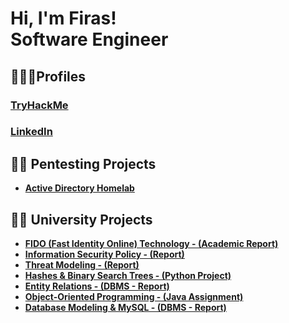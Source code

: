 <h1>Hi, I'm Firas! <br/>Software Engineer</h1>

## 🕵🏽‍♂️Profiles
<h3><a href="https://tryhackme.com/p/IamGr00t">TryHackMe</a></h3>
<h3><a href="https://www.linkedin.com/in/firas-moussa-a88a87226/">LinkedIn</a></h3>

## 👨‍💻 Pentesting Projects
- <b><a href="https://github.com/fmazmz/AD-homelab">Active Directory Homelab</a></b>
        
## 🧑‍🎓 University Projects
- <b><a href="https://github.com/fmazmz/1DV510">FIDO (Fast Identity Online) Technology - (Academic Report)</b>
- <b><a href="https://github.com/fmazmz/1DV700/blob/main/INFOSEC-POLICY.pdf">Information Security Policy - (Report)</b>
- <b><a href="https://github.com/fmazmz/1DV700/blob/main/ThreatModeling_Report.pdf">Threat Modeling - (Report)</b>
- <b><a href="https://github.com/fmazmz/1DV501">Hashes & Binary Search Trees - (Python Project)</b>
- <b><a href="https://github.com/fmazmz/1DV503/blob/main/Assignment1_FirasMoussa_1DV503.pdf">Entity Relations - (DBMS - Report)</b>
- <b><a href="https://github.com/fmazmz/1DV502">Object-Oriented Programming - (Java Assignment)</b>
- <b><a href="https://github.com/fmazmz/1DV503/blob/main/1DV503_Assignment2_FirasMoussa.pdf">Database Modeling & MySQL - (DBMS - Report)</b>
